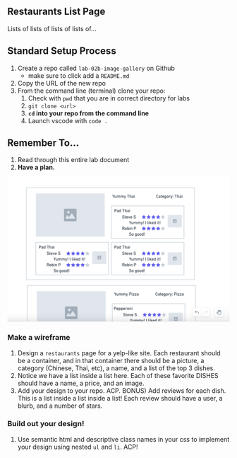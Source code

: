 ## Restaurants List Page

Lists of lists of lists of lists of...

## Standard Setup Process

1. Create a repo called `lab-02b-image-gallery` on Github
    - make sure to click add a `README.md`
1. Copy the URL of the new repo
1. From the command line (terminal) clone your repo:
    1. Check with `pwd` that you are in correct directory for labs
    1. `git clone <url>`
    1. **`cd` into your repo from the command line**
    1. Launch vscode with `code .`

## Remember To...

1. Read through this entire lab document
1. **Have a plan.** 


![Restaurants](./restaurants.png)

### Make a wireframe 

1) Design a `restaurants` page for a yelp-like site. Each restaurant should be a container, and in that container there should be a picture, a category (Chinese, Thai, etc), a name, and a list of the top 3 dishes.
1) Notice we have a list inside a list here. Each of these favorite DISHES should have a name, a price, and an image.
1) Add your design to your repo. ACP.
BONUS) Add reviews for each dish. This is a list inside a list inside a list! Each review should have a user, a blurb, and a number of stars.

### Build out your design!

1) Use semantic html and descriptive class names in your css to implement your design using nested `ul` and `li`. ACP!
